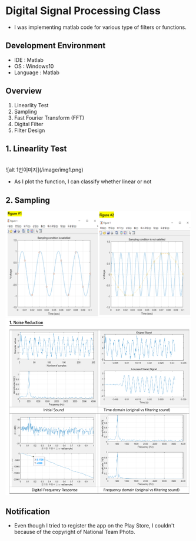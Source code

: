 # Digital Signal Processing Class

-  I was implementing matlab code for various type of filters or functions.

## Development Environment
- IDE : Matlab
- OS : Windows10
- Language : Matlab

## Overview
1. Linearlity Test
2. Sampling
3. Fast Fourier Transform (FFT)
4. Digital Filter
5. Filter Design

## 1. Linearlity Test
<br>
![alt 1번이미지](/image/img1.png)

- As I plot the function, I can classify whether linear or not


## 2. Sampling
![alt 2번이미지](/image/img2.png)
![alt 3번이미지](/image/img5.png)

## Notification

- Even though I tried to register the app on the Play Store, I couldn't because of the copyright of National Team Photo.
